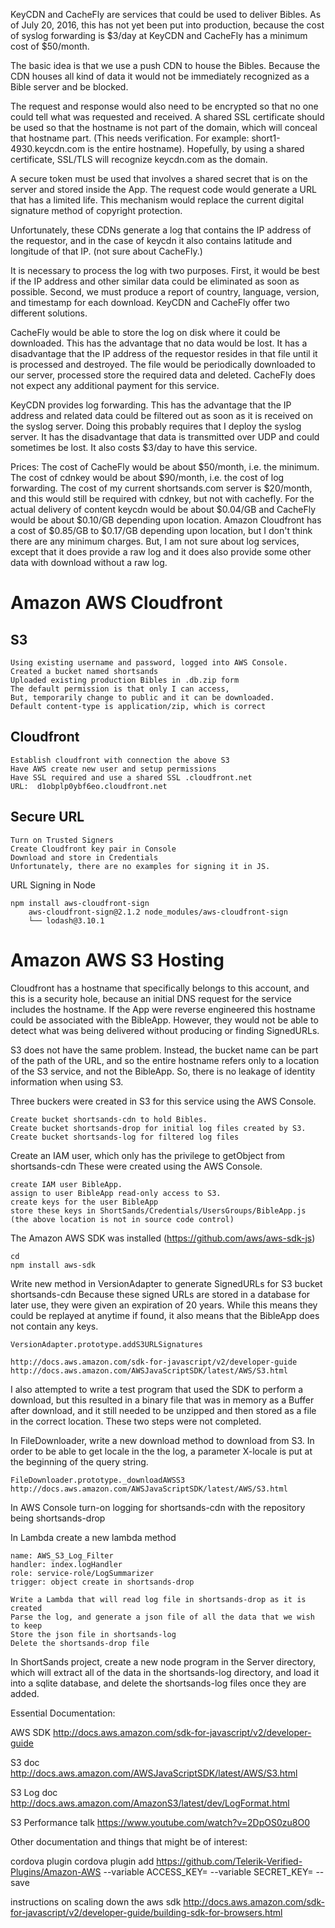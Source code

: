 KeyCDN and CacheFly are services that could be used to deliver Bibles.
As of July 20, 2016, this has not yet been put into production, because the
cost of syslog forwarding is $3/day at KeyCDN and CacheFly has a minimum cost 
of $50/month.

The basic idea is that we use a push CDN to house the Bibles.  Because the CDN houses 
all kind of data it would not be immediately recognized as a Bible server and be blocked.

The request and response would also need to be encrypted so that no one could tell
what was requested and received.  A shared SSL certificate should be used so that the
hostname is not part of the domain, which will conceal that hostname part.  (This needs
verification.  For example: short1-4930.keycdn.com is the entire hostname).  Hopefully,
by using a shared certificate, SSL/TLS will recognize keycdn.com as the domain.

A secure token must be used that involves a shared secret that is on the server and
stored inside the App.  The request code would generate a URL that has a limited life.
This mechanism would replace the current digital signature method of copyright protection.

Unfortunately, these CDNs generate a log that contains the IP address of the requestor,
and in the case of keycdn it also contains latitude and longitude of that IP. (not sure about
CacheFly.)

It is necessary to process the log with two purposes.  First, it would be best if the IP address
and other similar data could be eliminated as soon as possible.  Second, we must produce a report
of country, language, version, and timestamp for each download. KeyCDN and CacheFly offer two
different solutions.

CacheFly would be able to store the log on disk where it could be downloaded.  This has
the advantage that no data would be lost.  It has a disadvantage that the IP address of the 
requestor resides in that file until it is processed and destroyed.  The file would be periodically 
downloaded to our server, processed store the required data and deleted.  CacheFly does not expect
any additional payment for this service.

KeyCDN provides log forwarding.  This has the advantage that the IP address and related data could
be filtered out as soon as it is received on the syslog server.  Doing this probably requires that
I deploy the syslog server.  It has the disadvantage that data is transmitted over UDP and could 
sometimes be lost.  It also costs $3/day to have this service.

Prices: The cost of CacheFly would be about $50/month, i.e. the minimum.  The cost of cdnkey would be
about $90/month, i.e. the cost of log forwarding.  The cost of my current shortsands.com server is
$20/month, and this would still be required with cdnkey, but not with cachefly.  For the actual delivery of
content keycdn would be about $0.04/GB and CacheFly would be about $0.10/GB depending upon location.
Amazon Cloudfront has a cost of $0.85/GB to $0.17/GB depending upon location, but I don't think there
are any minimum charges.  But, I am not sure about log services, except that it does provide a raw
log and it does also provide some other data with download without a raw log.

Amazon AWS Cloudfront
=====================

S3
--

	Using existing username and password, logged into AWS Console.
	Created a bucket named shortsands
	Uploaded existing production Bibles in .db.zip form
	The default permission is that only I can access,
	But, temporarily change to public and it can be downloaded.
	Default content-type is application/zip, which is correct
	
Cloudfront
----------

	Establish cloudfront with connection the above S3
	Have AWS create new user and setup permissions
	Have SSL required and use a shared SSL .cloudfront.net
	URL:  d1obplp0ybf6eo.cloudfront.net
	
Secure URL
----------

	Turn on Trusted Signers
	Create Cloudfront key pair in Console
	Download and store in Credentials
	Unfortunately, there are no examples for signing it in JS.
	
URL Signing in Node
	
	npm install aws-cloudfront-sign
		aws-cloudfront-sign@2.1.2 node_modules/aws-cloudfront-sign
		└── lodash@3.10.1


Amazon AWS S3 Hosting
=====================

Cloudfront has a hostname that specifically belongs to this account, and this is a security hole,
because an initial DNS request for the service includes the hostname.  If the App were reverse
engineered this hostname could be associated with the BibleApp. However, they would not be able
to detect what was being delivered without producing or finding SignedURLs.

S3 does not have the same problem.  Instead, the bucket name can be part of the path of the URL,
and so the entire hostname refers only to a location of the S3 service, and not the BibleApp.
So, there is no leakage of identity information when using S3.

Three buckers were created in S3 for this service using the AWS Console.

	Create bucket shortsands-cdn to hold Bibles.
	Create bucket shortsands-drop for initial log files created by S3.
	Create bucket shortsands-log for filtered log files	

Create an IAM user, which only has the privilege to getObject from shortsands-cdn
These were created using the AWS Console.

	create IAM user BibleApp.
	assign to user BibleApp read-only access to S3.
	create keys for the user BibleApp
	store these keys in ShortSands/Credentials/UsersGroups/BibleApp.js
	(the above location is not in source code control)
	
The Amazon AWS SDK was installed (https://github.com/aws/aws-sdk-js)

	cd
	npm install aws-sdk
	
Write new method in VersionAdapter to generate SignedURLs for S3 bucket shortsands-cdn
Because these signed URLs are stored in a database for later use, they were given an
expiration of 20 years.  While this means they could be replayed at anytime if found,
it also means that the BibleApp does not contain any keys.

	VersionAdapter.prototype.addS3URLSignatures
	
	http://docs.aws.amazon.com/sdk-for-javascript/v2/developer-guide
	http://docs.aws.amazon.com/AWSJavaScriptSDK/latest/AWS/S3.html
	
I also attempted to write a test program that used the SDK to perform a download,
but this resulted in a binary file that was in memory as a Buffer after download,
and it still needed to be unzipped and then stored as a file in the correct location.
These two steps were not completed.
	
In FileDownloader, write a new download method to download from S3.  In order to 
be able to get locale in the the log, a parameter X-locale is put at the beginning
of the query string.

	FileDownloader.prototype._downloadAWSS3
	http://docs.aws.amazon.com/AWSJavaScriptSDK/latest/AWS/S3.html
	
In AWS Console turn-on logging for shortsands-cdn with the repository being shortsands-drop

In Lambda create a new lambda method

	name: AWS_S3_Log_Filter
	handler: index.logHandler
	role: service-role/LogSummarizer
	trigger: object create in shortsands-drop
	
	Write a Lambda that will read log file in shortsands-drop as it is created
	Parse the log, and generate a json file of all the data that we wish to keep
	Store the json file in shortsands-log
	Delete the shortsands-drop file
	
In ShortSands project, create a new node program in the Server directory, which will
extract all of the data in the shortsands-log directory, and load it into a sqlite
database, and delete the shortsands-log files once they are added.




Essential Documentation:

AWS SDK
http://docs.aws.amazon.com/sdk-for-javascript/v2/developer-guide

S3 doc
http://docs.aws.amazon.com/AWSJavaScriptSDK/latest/AWS/S3.html

S3 Log doc
http://docs.aws.amazon.com/AmazonS3/latest/dev/LogFormat.html

S3 Performance talk
https://www.youtube.com/watch?v=2DpOS0zu8O0

Other documentation and things that might be of interest:

cordova plugin
cordova plugin add https://github.com/Telerik-Verified-Plugins/Amazon-AWS --variable ACCESS_KEY=<your Access Key> --variable SECRET_KEY=<your Secret Key> --save

instructions on scaling down the aws sdk
http://docs.aws.amazon.com/sdk-for-javascript/v2/developer-guide/building-sdk-for-browsers.html








	
	